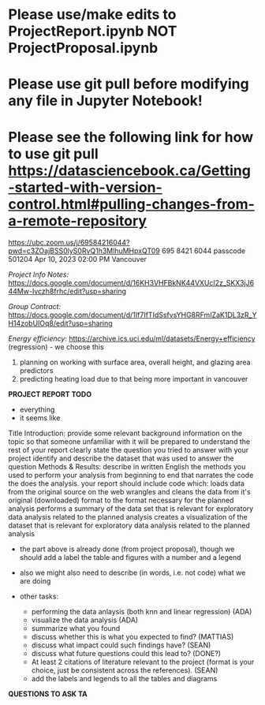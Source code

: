 # Please use/make edits to ProjectReport.ipynb NOT ProjectProposal.ipynb
# Please use git pull before modifying any file in Jupyter Notebook!
# Please see the following link for how to use git pull https://datasciencebook.ca/Getting-started-with-version-control.html#pulling-changes-from-a-remote-repository

https://ubc.zoom.us/j/69584216044?pwd=c3ZOajBSS0lyS0RvQ1h3MlhuMHpxQT09
695 8421 6044 passcode 501204
Apr 10, 2023 02:00 PM Vancouver

*Project Info Notes:* https://docs.google.com/document/d/16KH3VHFBkNK44VXUcl2z_SKX3jJ644Mw-Ivczh8frhc/edit?usp=sharing

*Group Contract:* https://docs.google.com/document/d/1If7IfTIdSsfvsYHG8RFmIZaK1DL3zR_YH14zobUIOq8/edit?usp=sharing

*Energy efficiency*:   https://archive.ics.uci.edu/ml/datasets/Energy+efficiency (regression) - we choose this
1. planning on working with surface area, overall height, and glazing area predictors
1. predicting heating load due to that being more important in vancouver 

**PROJECT REPORT TODO**
 - everything
 - it seems like 
 
 Title
Introduction:
provide some relevant background information on the topic so that someone unfamiliar with it will be prepared to understand the rest of your report
clearly state the question you tried to answer with your project
identify and describe the dataset that was used to answer the question
Methods & Results:
describe in written English the methods you used to perform your analysis from beginning to end that narrates the code the does the analysis.
your report should include code which:
loads data from the original source on the web 
wrangles and cleans the data from it's original (downloaded) format to the format necessary for the planned analysis
performs a summary of the data set that is relevant for exploratory data analysis related to the planned analysis 
creates a visualization of the dataset that is relevant for exploratory data analysis related to the planned analysis

- the part above is already done (from project proposal), though we should add a label the table and figures with a number and a legend
- also we might also need to describe (in words, i.e. not code) what we are doing

- other tasks:
   - performing the data anlaysis (both knn and linear regression) (ADA)
   - visualize the data analysis (ADA)
   - summarize what you found
   - discuss whether this is what you expected to find? (MATTIAS)
   - discuss what impact could such findings have? (SEAN)
   - discuss what future questions could this lead to? (DONE?)
   - At least 2 citations of literature relevant to the project (format is your choice, just be consistent across the references). (SEAN)
   - add the labels and legends to all the tables and diagrams

**QUESTIONS TO ASK TA**

